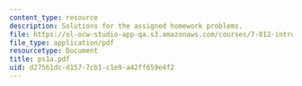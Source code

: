 ```yaml
---
content_type: resource
description: Solutions for the assigned homework problems.
file: https://ol-ocw-studio-app-qa.s3.amazonaws.com/courses/7-012-introduction-to-biology-fall-2004/d27561dcd1577cb1c1e9a42ff659e4f2_ps1a.pdf
file_type: application/pdf
resourcetype: Document
title: ps1a.pdf
uid: d27561dc-d157-7cb1-c1e9-a42ff659e4f2
---
```

